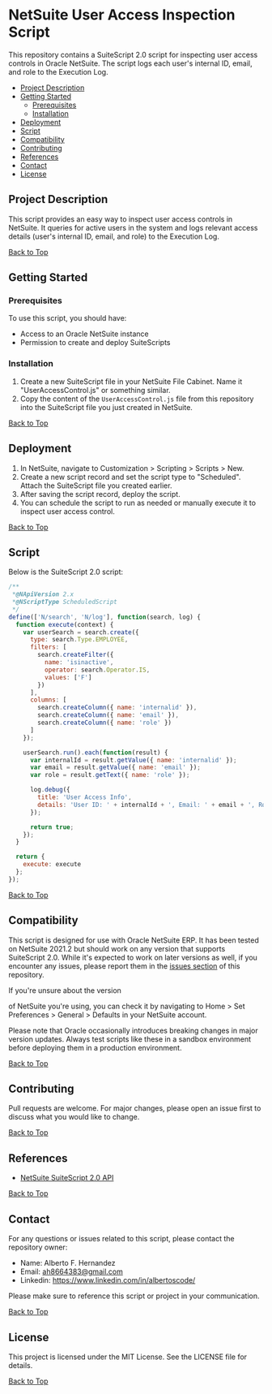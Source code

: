 # NetSuite User Access Inspection Script

This repository contains a SuiteScript 2.0 script for inspecting user access controls in Oracle NetSuite. The script logs each user's internal ID, email, and role to the Execution Log.

- [Project Description](#project-description)
- [Getting Started](#getting-started)
  - [Prerequisites](#prerequisites)
  - [Installation](#installation)
- [Deployment](#deployment)
- [Script](#script)
- [Compatibility](#compatibility)
- [Contributing](#contributing)
- [References](#references)
- [Contact](#contact)
- [License](#license)

## Project Description

This script provides an easy way to inspect user access controls in NetSuite. It queries for active users in the system and logs relevant access details (user's internal ID, email, and role) to the Execution Log.

[Back to Top](#netsuite-user-access-inspection-script)

## Getting Started

### Prerequisites

To use this script, you should have:

- Access to an Oracle NetSuite instance
- Permission to create and deploy SuiteScripts

### Installation

1. Create a new SuiteScript file in your NetSuite File Cabinet. Name it "UserAccessControl.js" or something similar.
2. Copy the content of the `UserAccessControl.js` file from this repository into the SuiteScript file you just created in NetSuite.

[Back to Top](#netsuite-user-access-inspection-script)

## Deployment

1. In NetSuite, navigate to Customization > Scripting > Scripts > New.
2. Create a new script record and set the script type to "Scheduled". Attach the SuiteScript file you created earlier.
3. After saving the script record, deploy the script.
4. You can schedule the script to run as needed or manually execute it to inspect user access control.

[Back to Top](#netsuite-user-access-inspection-script)

## Script

Below is the SuiteScript 2.0 script:

```javascript
/**
 *@NApiVersion 2.x
 *@NScriptType ScheduledScript
 */
define(['N/search', 'N/log'], function(search, log) {
  function execute(context) {
    var userSearch = search.create({
      type: search.Type.EMPLOYEE,
      filters: [
        search.createFilter({
          name: 'isinactive',
          operator: search.Operator.IS,
          values: ['F']
        })
      ],
      columns: [
        search.createColumn({ name: 'internalid' }),
        search.createColumn({ name: 'email' }),
        search.createColumn({ name: 'role' })
      ]
    });

    userSearch.run().each(function(result) {
      var internalId = result.getValue({ name: 'internalid' });
      var email = result.getValue({ name: 'email' });
      var role = result.getText({ name: 'role' });

      log.debug({
        title: 'User Access Info',
        details: 'User ID: ' + internalId + ', Email: ' + email + ', Role: ' + role
      });

      return true;
    });
  }

  return {
    execute: execute
  };
});
```

[Back to Top](#netsuite-user-access-inspection-script)

## Compatibility

This script is designed for use with Oracle NetSuite ERP. It has been tested on NetSuite 2021.2 but should work on any version that supports SuiteScript 2.0. While it's expected to work on later versions as well, if you encounter any issues, please report them in the [issues section](#contributing) of this repository.

If you're unsure about the version

 of NetSuite you're using, you can check it by navigating to Home > Set Preferences > General > Defaults in your NetSuite account.

Please note that Oracle occasionally introduces breaking changes in major version updates. Always test scripts like these in a sandbox environment before deploying them in a production environment.

[Back to Top](#netsuite-user-access-inspection-script)

## Contributing

Pull requests are welcome. For major changes, please open an issue first to discuss what you would like to change.

[Back to Top](#netsuite-user-access-inspection-script)

## References

- [NetSuite SuiteScript 2.0 API](https://www.netsuite.com/portal/developers/resources/apis/suitescript2.shtml)

[Back to Top](#netsuite-user-access-inspection-script)

## Contact

For any questions or issues related to this script, please contact the repository owner:

- Name: Alberto F. Hernandez
- Email: ah8664383@gmail.com
- Linkedin: https://www.linkedin.com/in/albertoscode/

Please make sure to reference this script or project in your communication.

[Back to Top](#netsuite-user-access-inspection-script)

## License

This project is licensed under the MIT License. See the LICENSE file for details.

[Back to Top](#netsuite-user-access-inspection-script)
